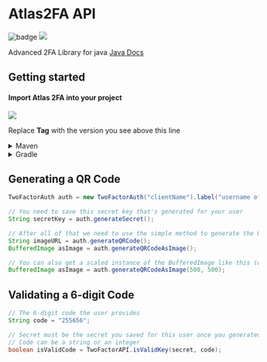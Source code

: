 
# Atlas2FA API

![badge](https://img.shields.io/github/v/release/Maploop/Atlas2FA)
[![](https://jitpack.io/v/Maploop/Atlas2FA.svg)](https://jitpack.io/#Maploop/Atlas2FA)

Advanced 2FA Library for java
[Java Docs](https://maploop.github.io/Atlas2FA/)

## Getting started
#### Import Atlas 2FA into your project

[![](https://jitpack.io/v/Maploop/Atlas2FA.svg)](https://jitpack.io/#Maploop/Atlas2FA)

Replace **Tag** with the version you see above this line
<details>
    <summary>Maven</summary>

```xml
<repository>
    <id>jitpack.io</id>
    <url>https://jitpack.io</url>
</repository>

<dependency>
   <groupId>com.github.Maploop</groupId>
   <artifactId>Atlas2FA</artifactId>
   <version>Tag</version>
</dependency>
```
</details>
<details>
    <summary>Gradle</summary>

```
implementation 'com.github.Maploop:Atlas2FA:Tag'
```
</details>

## Generating a QR Code
```java
TwoFactorAuth auth = new TwoFactorAuth("clientName").label("username of your user");

// You need to save this secret key that's generated for your user
String secretKey = auth.generateSecret();

// After all of that we need to use the simple method to generate the QR Code
String imageURL = auth.generateQRCode();
BufferedImage asImage = auth.generateQRCodeAsImage();

// You can also get a scaled instance of the BufferedImage like this (width, height)
BufferedImage asImage = auth.generateQRCodeAsImage(500, 500);
```

## Validating a 6-digit Code
```java
// The 6-digit code the user provides
String code = "255656";

// Secret must be the secret you saved for this user once you generated it
// Code can be a string or an integer
boolean isValidCode = TwoFactorAPI.isValidKey(secret, code);
```
